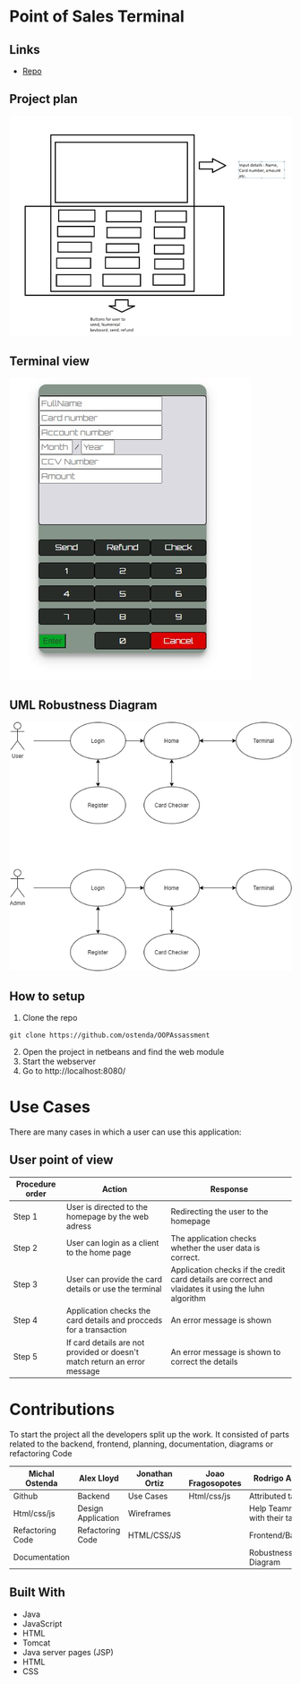 # Point of Sales Terminal

<p align="center"><project-description></p>

## Links

- [Repo](https://github.com/ostenda/OOPAssassment "Repo")
  
## Project plan
  
![Plan](/sshots/Plan.JPG "Plan")

## Terminal view

![Terminal](/sshots/terminal.JPG "Terminal")
  
## UML Robustness Diagram
  
![RDiagram](/sshots/RDiagram.png "RDiagram")

## How to setup

1) Clone the repo
```shell
git clone https://github.com/ostenda/OOPAssassment
```
2) Open the project in netbeans and find the web module
3) Start the webserver
4) Go to http://localhost:8080/ 
  
# Use Cases 
There are many cases in which a user can use this application:

## User point of view

| Procedure order | Action | Response|
|------|--------|---------|
| Step 1 | User is directed to the homepage by the web adress | Redirecting the user to the homepage | 
| Step 2 | User can login as a client to the home page| The application checks whether the user data is correct.  |
| Step 3 | User can provide the card details or use the terminal | Application checks if the credit card details are correct and vlaidates it using the luhn algorithm
| Step 4 | Application checks the card details and procceds for a transaction | An error message is shown |
| Step 5 | If card details are not provided or doesn't match return an error message | An error message is shown to correct the details |


# Contributions 
To start the project all the developers split up the work. It consisted of parts related to the backend, frontend, planning, documentation, diagrams or refactoring Code

| Michal Ostenda | Alex Lloyd | Jonathan Ortiz | Joao Fragosopotes | Rodrigo Amaral |
|-------------|--------------------|-------------|-----------------|-----------------|
| Github | Backend |  Use Cases      |  Html/css/js     | Attributed tasks|
|Html/css/js| Design Application| Wireframes  |          |Help Teammates with their tasks|
|Refactoring Code|  Refactoring Code  | HTML/CSS/JS    |          |Frontend/Backend|
|Documentation|           |              |          |Robustness Diagram|

## Built With

- Java
- JavaScript
- HTML
- Tomcat
- Java server pages (JSP) 
- HTML
- CSS
